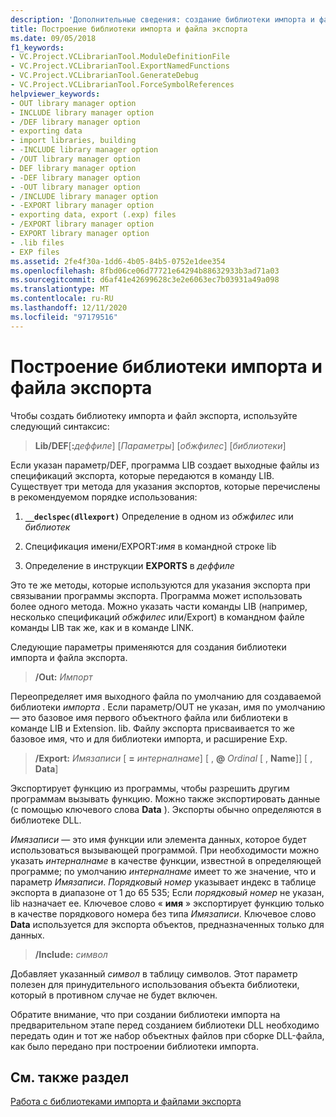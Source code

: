```yaml
---
description: 'Дополнительные сведения: создание библиотеки импорта и файла экспорта'
title: Построение библиотеки импорта и файла экспорта
ms.date: 09/05/2018
f1_keywords:
- VC.Project.VCLibrarianTool.ModuleDefinitionFile
- VC.Project.VCLibrarianTool.ExportNamedFunctions
- VC.Project.VCLibrarianTool.GenerateDebug
- VC.Project.VCLibrarianTool.ForceSymbolReferences
helpviewer_keywords:
- OUT library manager option
- INCLUDE library manager option
- /DEF library manager option
- exporting data
- import libraries, building
- -INCLUDE library manager option
- /OUT library manager option
- DEF library manager option
- -DEF library manager option
- -OUT library manager option
- /INCLUDE library manager option
- -EXPORT library manager option
- exporting data, export (.exp) files
- /EXPORT library manager option
- EXPORT library manager option
- .lib files
- EXP files
ms.assetid: 2fe4f30a-1dd6-4b05-84b5-0752e1dee354
ms.openlocfilehash: 8fbd06ce06d77721e64294b88632933b3ad71a03
ms.sourcegitcommit: d6af41e42699628c3e2e6063ec7b03931a49a098
ms.translationtype: MT
ms.contentlocale: ru-RU
ms.lasthandoff: 12/11/2020
ms.locfileid: "97179516"
---
```

# <a name="building-an-import-library-and-export-file"></a>Построение библиотеки импорта и файла экспорта

Чтобы создать библиотеку импорта и файл экспорта, используйте следующий синтаксис:

> **Lib/DEF**[**:**<em>деффиле</em>] [*Параметры*] [*обжфилес*] [*библиотеки*]

Если указан параметр/DEF, программа LIB создает выходные файлы из спецификаций экспорта, которые передаются в команду LIB. Существует три метода для указания экспортов, которые перечислены в рекомендуемом порядке использования:

1. **`__declspec(dllexport)`** Определение в одном из *обжфилес* или *библиотек*

1. Спецификация имени/EXPORT:*имя* в командной строке lib

1. Определение в инструкции **EXPORTS** в *деффиле*

Это те же методы, которые используются для указания экспорта при связывании программы экспорта. Программа может использовать более одного метода. Можно указать части команды LIB (например, несколько спецификаций *обжфилес* или/Export) в командном файле команды LIB так же, как и в команде LINK.

Следующие параметры применяются для создания библиотеки импорта и файла экспорта.

> **/Out:** *Импорт*

Переопределяет имя выходного файла по умолчанию для создаваемой библиотеки *импорта* . Если параметр/OUT не указан, имя по умолчанию — это базовое имя первого объектного файла или библиотеки в команде LIB и Extension. lib. Файлу экспорта присваивается то же базовое имя, что и для библиотеки импорта, и расширение Exp.

> **/Export:** *Имязаписи* \[ **=** *интерналнаме*] \[ , **\@** <em>Ordinal</em> \[ , **Name**]] \[ , **Data**]

Экспортирует функцию из программы, чтобы разрешить другим программам вызывать функцию. Можно также экспортировать данные (с помощью ключевого слова **Data** ). Экспорты обычно определяются в библиотеке DLL.

*Имязаписи* — это имя функции или элемента данных, которое будет использоваться вызывающей программой. При необходимости можно указать *интерналнаме* в качестве функции, известной в определяющей программе; по умолчанию *интерналнаме* имеет то же значение, что и параметр *Имязаписи*. *Порядковый номер* указывает индекс в таблице экспорта в диапазоне от 1 до 65 535; Если *порядковый номер* не указан, lib назначает ее. Ключевое слово « **имя** » экспортирует функцию только в качестве порядкового номера без типа *Имязаписи*. Ключевое слово **Data** используется для экспорта объектов, предназначенных только для данных.

> **/Include:** *символ*

Добавляет указанный *символ* в таблицу символов. Этот параметр полезен для принудительного использования объекта библиотеки, который в противном случае не будет включен.

Обратите внимание, что при создании библиотеки импорта на предварительном этапе перед созданием библиотеки DLL необходимо передать один и тот же набор объектных файлов при сборке DLL-файла, как было передано при построении библиотеки импорта.

## <a name="see-also"></a>См. также раздел

[Работа с библиотеками импорта и файлами экспорта](working-with-import-libraries-and-export-files.md)
